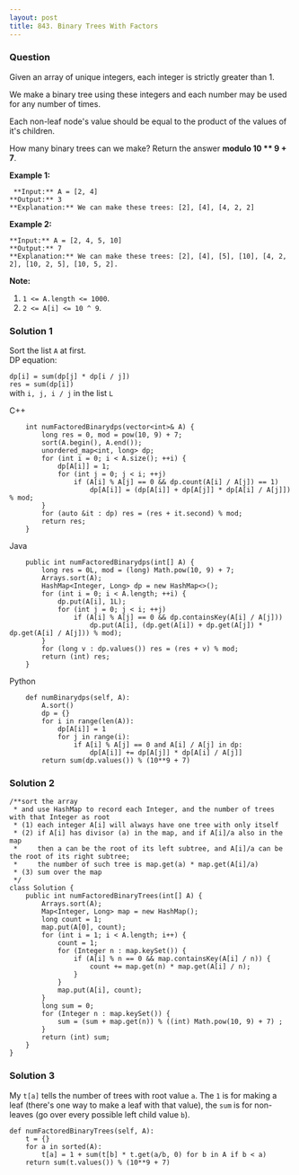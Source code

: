 ```yaml
---
layout: post
title: 843. Binary Trees With Factors
---
```

### Question
Given an array of unique integers, each integer is strictly greater than 1.

We make a binary tree using these integers and each number may be used for any
number of times.

Each non-leaf node's value should be equal to the product of the values of
it's children.

How many binary trees can we make?  Return the answer **modulo 10 ** 9 + 7**.

 **Example 1:**

    
    
     **Input:** A = [2, 4]
    **Output:** 3
    **Explanation:** We can make these trees: [2], [4], [4, 2, 2]

**Example 2:**

    
    
    **Input:** A = [2, 4, 5, 10]
    **Output:** 7
    **Explanation:** We can make these trees: [2], [4], [5], [10], [4, 2, 2], [10, 2, 5], [10, 5, 2].



 **Note:**

  1. `1 <= A.length <= 1000`.
  2. `2 <= A[i] <= 10 ^ 9`.

### Solution 1
Sort the list `A` at first.  
DP equation:

`dp[i] = sum(dp[j] * dp[i / j])`  
`res = sum(dp[i])`  
with `i, j, i / j` in the list `L`

C++

    
    
        int numFactoredBinarydps(vector<int>& A) {
            long res = 0, mod = pow(10, 9) + 7;
            sort(A.begin(), A.end());
            unordered_map<int, long> dp;
            for (int i = 0; i < A.size(); ++i) {
                dp[A[i]] = 1;
                for (int j = 0; j < i; ++j)
                    if (A[i] % A[j] == 0 && dp.count(A[i] / A[j]) == 1)
                        dp[A[i]] = (dp[A[i]] + dp[A[j]] * dp[A[i] / A[j]]) % mod;
            }
            for (auto &it : dp) res = (res + it.second) % mod;
            return res;
        }
    

Java

    
    
        public int numFactoredBinarydps(int[] A) {
            long res = 0L, mod = (long) Math.pow(10, 9) + 7;
            Arrays.sort(A);
            HashMap<Integer, Long> dp = new HashMap<>();
            for (int i = 0; i < A.length; ++i) {
                dp.put(A[i], 1L);
                for (int j = 0; j < i; ++j)
                    if (A[i] % A[j] == 0 && dp.containsKey(A[i] / A[j]))
                        dp.put(A[i], (dp.get(A[i]) + dp.get(A[j]) * dp.get(A[i] / A[j])) % mod);
            }
            for (long v : dp.values()) res = (res + v) % mod;
            return (int) res;
        }
    

Python

    
    
        def numBinarydps(self, A):
            A.sort()
            dp = {}
            for i in range(len(A)):
                dp[A[i]] = 1
                for j in range(i):
                    if A[i] % A[j] == 0 and A[i] / A[j] in dp:
                        dp[A[i]] += dp[A[j]] * dp[A[i] / A[j]]
            return sum(dp.values()) % (10**9 + 7)
    


### Solution 2
    
    
    /**sort the array
     * and use HashMap to record each Integer, and the number of trees with that Integer as root
     * (1) each integer A[i] will always have one tree with only itself
     * (2) if A[i] has divisor (a) in the map, and if A[i]/a also in the map
     *     then a can be the root of its left subtree, and A[i]/a can be the root of its right subtree;
     *     the number of such tree is map.get(a) * map.get(A[i]/a)
     * (3) sum over the map
     */
    class Solution {    
        public int numFactoredBinaryTrees(int[] A) {
            Arrays.sort(A);
            Map<Integer, Long> map = new HashMap();
            long count = 1;
            map.put(A[0], count);
            for (int i = 1; i < A.length; i++) {
                count = 1;
                for (Integer n : map.keySet()) {
                    if (A[i] % n == 0 && map.containsKey(A[i] / n)) {
                        count += map.get(n) * map.get(A[i] / n);
                    }
                }
                map.put(A[i], count);
            }
            long sum = 0;
            for (Integer n : map.keySet()) {
                sum = (sum + map.get(n)) % ((int) Math.pow(10, 9) + 7) ;
            }
            return (int) sum;
        }        
    }


### Solution 3
My `t[a]` tells the number of trees with root value `a`. The `1` is for making
a leaf (there's one way to make a leaf with that value), the `sum` is for non-
leaves (go over every possible left child value `b`).

    
    
    def numFactoredBinaryTrees(self, A):
        t = {}
        for a in sorted(A):
            t[a] = 1 + sum(t[b] * t.get(a/b, 0) for b in A if b < a)
        return sum(t.values()) % (10**9 + 7)
    



